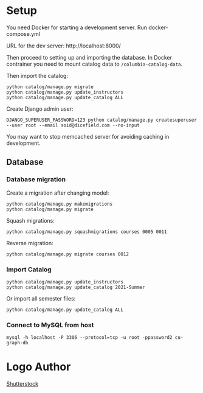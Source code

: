 
# Setup

You need Docker for starting a development server.
Run docker-compose.yml

URL for the dev server: http://localhost:8000/

Then proceed to setting up and importing the database.
In Docker contrainer you need to mount catalog data to
`/columbia-catalog-data`. 

Then import the catalog:

    python catalog/manage.py migrate
    python catalog/manage.py update_instructors
    python catalog/manage.py update_catalog ALL

Create Django admin user:

    DJANGO_SUPERUSER_PASSWORD=123 python catalog/manage.py createsuperuser --user root --email soid@dicefield.com --no-input

You may want to stop memcached server for avoiding caching in development.

## Database

### Database migration

Create a migration after changing model:

    python catalog/manage.py makemigrations
    python catalog/manage.py migrate

Squash migrations:

    python catalog/manage.py squashmigrations courses 0005 0011

Reverse migration:

    python catalog/manage.py migrate courses 0012

### Import Catalog

    python catalog/manage.py update_instructors
    python catalog/manage.py update_catalog 2021-Summer

Or import all semester files:

    python catalog/manage.py update_catalog ALL


### Connect to MySQL from host

    mysql -h localhost -P 3306 --protocol=tcp -u root -ppassword2 cu-graph-db

# Logo Author

[Shutterstock](https://www.shutterstock.com/image-illustration/ink-black-white-illustration-old-ship-755181730)
